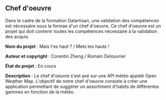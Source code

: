 ## Chef d'oeuvre

Dans le cadre de la formation Datartisan, une validation des compétences est nécessaire sous la formae d'un chef d'oeuvre. Ce chef d'oeuvre est un projet qui doit contenir toutes les compétences nécessaire à la validation des acquis.

**Nom du projet** : Mais t'es haut ? / Mets tes hauts ! 

**Auteur et copyright** : Corentin Zheng / Romain Delouvrier

**État du projet** : En cours

**Description** : Le chef d'oeuvre s'est axé sur une API météo appelé Open Weather Map. L'objectif de notre chef d'oeuvre consiste à créer une application permettant de suggérer un assortiment d'habits de différentes gammes en fonction de la météo.
